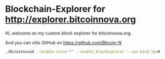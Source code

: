 #  Blockchain-Explorer for http://explorer.bitcoinnova.org


Hi, welcome on my custom block explorer for bitcoinnova.org.

And you can vitis GitHub on https://github.com/Bitcoin-N

```bash
./Bicoinnovad --enable-cors="*" --enable_blockexplorer --rpc-bind-ip=0.0.0.0 --rpc-bind-port=45223
```
